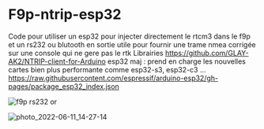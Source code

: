 # F9p-ntrip-esp32
Code pour utiliser un esp32 pour injecter directement le rtcm3 dans le f9p et un rs232 ou blutooth en sortie
utile pour fournir une trame nmea corrigée sur une console qui ne gere pas le rtk
Librairies
https://github.com/GLAY-AK2/NTRIP-client-for-Arduino
esp32 maj : prend en charge les nouvelles cartes bien plus performante comme esp32-s3, esp32-c3 ...
https://raw.githubusercontent.com/espressif/arduino-esp32/gh-pages/package_esp32_index.json



![f9p rs232](https://user-images.githubusercontent.com/32975584/173219735-5f63a781-b988-4be3-a17b-c505f97c2fd1.png)
or 

![photo_2022-06-11_14-27-14](https://user-images.githubusercontent.com/32975584/173219745-3c69165b-3083-4c63-ab6b-fc04abe8334d.jpg)
